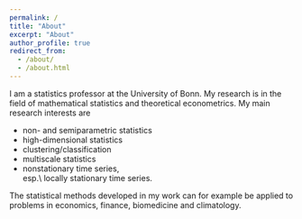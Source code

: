 ```yaml
---
permalink: /
title: "About"
excerpt: "About"
author_profile: true
redirect_from: 
  - /about/
  - /about.html
---
```


I am a statistics professor at the University of Bonn.
My research is in the field of mathematical statistics and theoretical econometrics. 
My main research interests are 
* non- and semiparametric statistics 
* high-dimensional statistics
* clustering/classification 
* multiscale statistics 
* nonstationary time series, <br/>
  esp.\ locally stationary time series.
 
The statistical methods developed in my work can for example be applied to problems in economics, finance, biomedicine and climatology.
